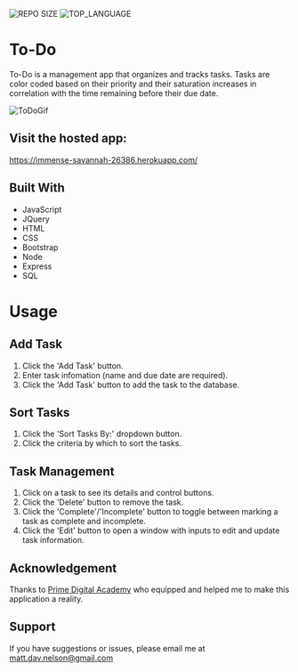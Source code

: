 ![REPO SIZE](https://img.shields.io/github/repo-size/scottbromander/the_marketplace.svg?style=flat-square)
![TOP_LANGUAGE](https://img.shields.io/github/languages/top/scottbromander/the_marketplace.svg?style=flat-square)

To-Do
======
To-Do is a management app that organizes and tracks tasks. Tasks are color coded based on their priority and their saturation increases in correlation with the time remaining before their due date.

![ToDoGif](https://user-images.githubusercontent.com/98720000/169928048-250669be-8be7-4b70-bfb8-4d82e5724f50.gif)

Visit the hosted app:
------
https://immense-savannah-26386.herokuapp.com/

## Built With

- JavaScript
- JQuery
- HTML
- CSS
- Bootstrap
- Node
- Express
- SQL

Usage
===========

Add Task
------------
1. Click the 'Add Task' button.
2. Enter task infomation (name and due date are required).
3. Click the 'Add Task' button to add the task to the database.

Sort Tasks
------------
1. Click the 'Sort Tasks By:' dropdown button.
2. Click the criteria by which to sort the tasks.

Task Management
------------
1. Click on a task to see its details and control buttons.
2. Click the 'Delete' button to remove the task.
3. Click the 'Complete'/'Incomplete' button to toggle between marking a task as complete and incomplete.
4. Click the 'Edit' button to open a window with inputs to edit and update task information.

## Acknowledgement
Thanks to [Prime Digital Academy](www.primeacademy.io) who equipped and helped me to make this application a reality. 

## Support
If you have suggestions or issues, please email me at matt.dav.nelson@gmail.com
